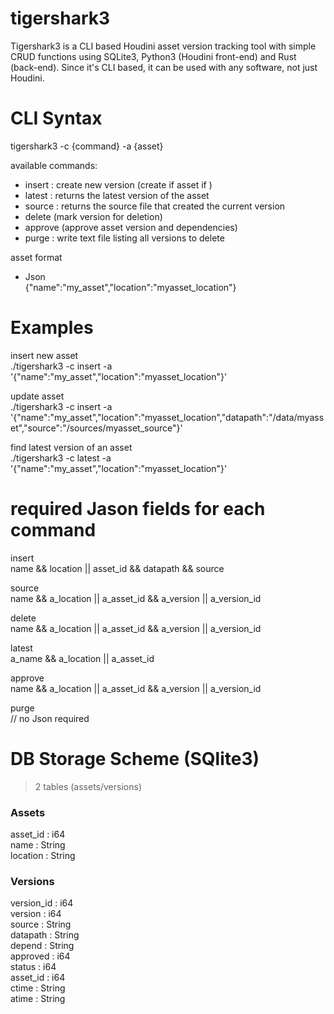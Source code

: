 # tigershark3

Tigershark3 is a CLI based Houdini asset version tracking tool with simple CRUD functions using SQLite3, Python3 (Houdini front-end) and Rust (back-end). Since it's CLI based, it can be used with any software, not just Houdini.

# CLI Syntax

tigershark3 -c {command} -a {asset}

available commands:<br>
- insert : create new version (create if asset if )<br>
- latest : returns the latest version of the asset<br>
- source : returns the source file that created the current version<br>
- delete (mark version for deletion)<br>
- approve (approve asset version and dependencies)<br>
- purge : write text file listing all versions to delete<br>

asset format<br>
- Json<br>
    {"name":"my_asset","location":"myasset_location"}


# Examples

insert new asset<br>
./tigershark3 -c insert -a '{"name":"my_asset","location":"myasset_location"}'

update asset<br>
./tigershark3 -c insert -a '{"name":"my_asset","location":"myasset_location","datapath":"/data/myasset","source":"/sources/myasset_source"}'

find latest version of an asset<br>
./tigershark3 -c latest -a '{"name":"my_asset","location":"myasset_location"}'



# required Jason fields for each command

insert<br>
name && location || asset_id && datapath && source

source<br>
name && a_location || a_asset_id && a_version || a_version_id

delete<br>
name && a_location || a_asset_id && a_version || a_version_id

latest<br>
a_name && a_location || a_asset_id

approve<br>
name && a_location || a_asset_id && a_version || a_version_id

purge<br>
// no Json required





# DB Storage Scheme (SQlite3)

> 2 tables (assets/versions)

### Assets<br>
asset_id	: i64<br>
name		: String<br>
location	: String<br>

### Versions<br>
version_id	: i64<br>
version		: i64<br>
source		: String<br>
datapath	: String<br>
depend		: String<br>
approved	: i64<br>
status		: i64<br>
asset_id	: i64<br>
ctime		: String<br>
atime		: String<br>


